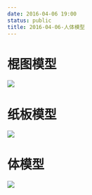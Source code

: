 ```yaml
---
date: 2016-04-06 19:00
status: public
title: 2016-04-06-人体模型
---
```


# 棍图模型

![](~/19-01-02.jpg)
# 纸板模型

![](~/19-01-19.jpg)
# 体模型

![](~/19-01-50.jpg)
